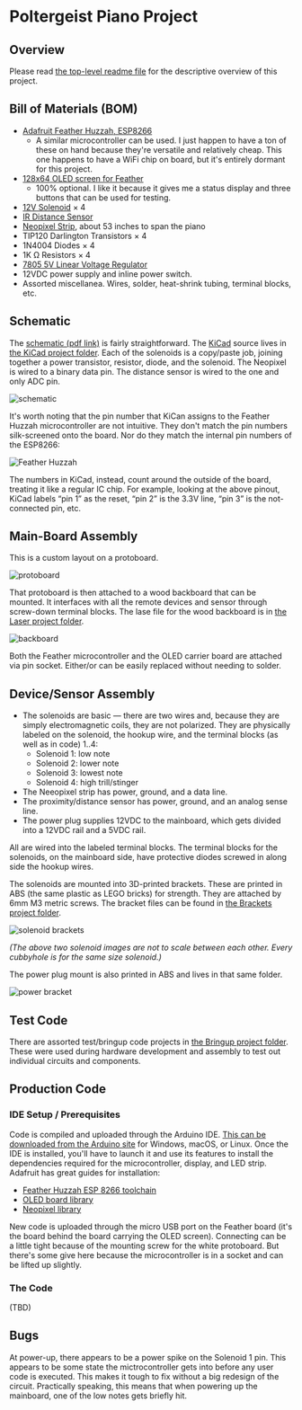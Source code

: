 # Poltergeist Piano Project

## Overview

Please read [the top-level readme file](../) for the descriptive overview of this project.

## Bill of Materials (BOM)

- [Adafruit Feather Huzzah, ESP8266](https://www.adafruit.com/product/2821)
    - A similar microcontroller can be used. I just happen to have a ton of these on hand because they're versatile and relatively cheap. This one happens to have a WiFi chip on board, but it's entirely dormant for this project.
- [128x64 OLED screen for Feather](https://www.adafruit.com/product/4650)
    - 100% optional. I like it because it gives me a status display and three buttons that can be used for testing.
- [12V Solenoid](https://www.adafruit.com/product/413) × 4
- [IR Distance Sensor](https://www.adafruit.com/product/1031)
- [Neopixel Strip](https://www.adafruit.com/product/1460), about 53 inches to span the piano
- TIP120 Darlington Transistors × 4
- 1N4004 Diodes × 4
- 1K Ω Resistors × 4
- [7805 5V Linear Voltage Regulator](https://www.adafruit.com/product/2164)
- 12VDC power supply and inline power switch.
- Assorted miscellanea. Wires, solder, heat-shrink tubing, terminal blocks, etc.

## Schematic

The [schematic (pdf link)](schematic.pdf) is fairly straightforward. The [KiCad](https://www.kicad.org) source lives in [the KiCad project folder](../KiCad/). Each of the solenoids is a copy/paste job, joining together a power transistor, resistor, diode, and the solenoid. The Neopixel is wired to a binary data pin. The distance sensor is wired to the one and only ADC pin.

![schematic](schematic.png)

It's worth noting that the pin number that KiCan assigns to the Feather Huzzah microcontroller are not intuitive. They don't match the pin numbers silk-screened onto the board. Nor do they match the internal pin numbers of the ESP8266:

![Feather Huzzah](feather.png)

The numbers in KiCad, instead, count around the outside of the board, treating it like a regular IC chip. For example, looking at the above pinout, KiCad labels “pin 1” as the reset, “pin 2” is the 3.3V line, “pin 3” is the not-connected pin, etc.

## Main-Board Assembly

This is a custom layout on a protoboard.

![protoboard](protoboard.jpg)

That protoboard is then attached to a wood backboard that can be mounted. It interfaces with all the remote devices and sensor through screw-down terminal blocks. The lase file for the wood backboard is in [the Laser project folder](../Laser/).

![backboard](backboard.jpg)

Both the Feather microcontroller and the OLED carrier board are attached via pin socket. Either/or can be easily replaced without needing to solder.

## Device/Sensor Assembly

- The solenoids are basic — there are two wires and, because they are simply electromagnetic coils, they are not polarized. They are physically labeled on the solenoid, the hookup wire, and the terminal blocks (as well as in code) 1..4:
    - Solenoid 1: low note
    - Solenoid 2: lower note
    - Solenoid 3: lowest note
    - Solenoid 4: high trill/stinger
- The Neeopixel strip has power, ground, and a data line.
- The proximity/distance sensor has power, ground, and an analog sense line.
- The power plug supplies 12VDC to the mainboard, which gets divided into a 12VDC rail and a 5VDC rail.

All are wired into the labeled terminal blocks. The terminal blocks for the solenoids, on the mainboard side, have protective diodes screwed in along side the hookup wires.

The solenoids are mounted into 3D-printed brackets. These are printed in ABS (the same plastic as LEGO bricks) for strength. They are attached by 6mm M3 metric screws. The bracket files can be found in [the Brackets project folder](../Brackets/).

![solenoid brackets](solenoids.png)

_(The above two solenoid images are not to scale between each other. Every cubbyhole is for the same size solenoid.)_

The power plug mount is also printed in ABS and lives in that same folder.

![power bracket](power.png)

## Test Code

There are assorted test/bringup code projects in [the Bringup project folder](../Bringup/). These were used during hardware development and assembly to test out individual circuits and components.

## Production Code

### IDE Setup / Prerequisites

Code is compiled and uploaded through the Arduino IDE. [This can be downloaded from the Arduino site](https://www.arduino.cc/en/software) for Windows, macOS, or Linux. Once the IDE is installed, you'll have to launch it and use its features to install the dependencies required for the microcontroller, display, and LED strip. Adafruit has great guides for installation:

- [Feather Huzzah ESP 8266 toolchain](https://learn.adafruit.com/adafruit-feather-huzzah-esp8266/using-arduino-ide)
- [OLED board library](https://learn.adafruit.com/adafruit-128x64-oled-featherwing/arduino-code)
- [Neopixel library](https://learn.adafruit.com/adafruit-neopixel-uberguide/arduino-library-installation)

New code is uploaded through the micro USB port on the Feather board (it's the board behind the board carrying the OLED screen). Connecting can be a little tight because of the mounting screw for the white protoboard. But there's some give here because the microcontroller is in a socket and can be lifted up slightly.

### The Code

(TBD)

## Bugs

At power-up, there appears to be a power spike on the Solenoid 1 pin. This appears to be some state the mictrocontroller gets into before any user code is executed. This makes it tough to fix without a big redesign of the circuit. Practically speaking, this means that when powering up the mainboard, one of the low notes gets briefly hit.
